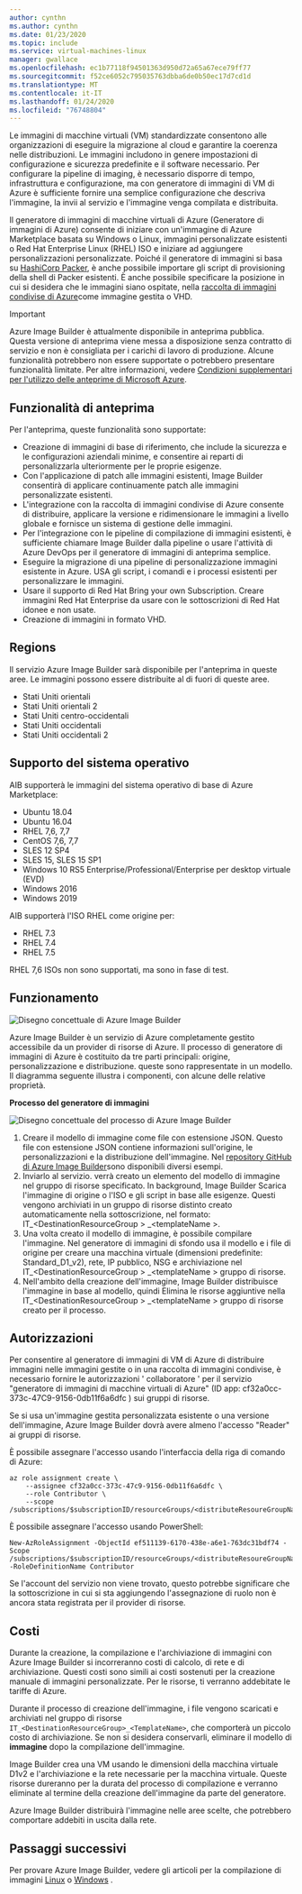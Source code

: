 ```yaml
---
author: cynthn
ms.author: cynthn
ms.date: 01/23/2020
ms.topic: include
ms.service: virtual-machines-linux
manager: gwallace
ms.openlocfilehash: ec1b77118f94501363d950d72a65a67ece79ff77
ms.sourcegitcommit: f52ce6052c795035763dbba6de0b50ec17d7cd1d
ms.translationtype: MT
ms.contentlocale: it-IT
ms.lasthandoff: 01/24/2020
ms.locfileid: "76748804"
---
```

Le immagini di macchine virtuali (VM) standardizzate consentono alle organizzazioni di eseguire la migrazione al cloud e garantire la coerenza nelle distribuzioni. Le immagini includono in genere impostazioni di configurazione e sicurezza predefinite e il software necessario. Per configurare la pipeline di imaging, è necessario disporre di tempo, infrastruttura e configurazione, ma con generatore di immagini di VM di Azure è sufficiente fornire una semplice configurazione che descriva l'immagine, la invii al servizio e l'immagine venga compilata e distribuita.
 
Il generatore di immagini di macchine virtuali di Azure (Generatore di immagini di Azure) consente di iniziare con un'immagine di Azure Marketplace basata su Windows o Linux, immagini personalizzate esistenti o Red Hat Enterprise Linux (RHEL) ISO e iniziare ad aggiungere personalizzazioni personalizzate. Poiché il generatore di immagini si basa su [HashiCorp Packer](https://packer.io/), è anche possibile importare gli script di provisioning della shell di Packer esistenti. È anche possibile specificare la posizione in cui si desidera che le immagini siano ospitate, nella [raccolta di immagini condivise di Azure](https://docs.microsoft.com/azure/virtual-machines/windows/shared-image-galleries)come immagine gestita o VHD.

> [!IMPORTANT]
> Azure Image Builder è attualmente disponibile in anteprima pubblica.
> Questa versione di anteprima viene messa a disposizione senza contratto di servizio e non è consigliata per i carichi di lavoro di produzione. Alcune funzionalità potrebbero non essere supportate o potrebbero presentare funzionalità limitate. Per altre informazioni, vedere [Condizioni supplementari per l'utilizzo delle anteprime di Microsoft Azure](https://azure.microsoft.com/support/legal/preview-supplemental-terms/).

## <a name="preview-features"></a>Funzionalità di anteprima

Per l'anteprima, queste funzionalità sono supportate:

- Creazione di immagini di base di riferimento, che include la sicurezza e le configurazioni aziendali minime, e consentire ai reparti di personalizzarla ulteriormente per le proprie esigenze.
- Con l'applicazione di patch alle immagini esistenti, Image Builder consentirà di applicare continuamente patch alle immagini personalizzate esistenti.
- L'integrazione con la raccolta di immagini condivise di Azure consente di distribuire, applicare la versione e ridimensionare le immagini a livello globale e fornisce un sistema di gestione delle immagini.
- Per l'integrazione con le pipeline di compilazione di immagini esistenti, è sufficiente chiamare Image Builder dalla pipeline o usare l'attività di Azure DevOps per il generatore di immagini di anteprima semplice.
- Eseguire la migrazione di una pipeline di personalizzazione immagini esistente in Azure. USA gli script, i comandi e i processi esistenti per personalizzare le immagini.
- Usare il supporto di Red Hat Bring your own Subscription. Creare immagini Red Hat Enterprise da usare con le sottoscrizioni di Red Hat idonee e non usate.
- Creazione di immagini in formato VHD.
 

## <a name="regions"></a>Regions
Il servizio Azure Image Builder sarà disponibile per l'anteprima in queste aree. Le immagini possono essere distribuite al di fuori di queste aree.
- Stati Uniti orientali
- Stati Uniti orientali 2
- Stati Uniti centro-occidentali
- Stati Uniti occidentali
- Stati Uniti occidentali 2

## <a name="os-support"></a>Supporto del sistema operativo
AIB supporterà le immagini del sistema operativo di base di Azure Marketplace:
- Ubuntu 18.04
- Ubuntu 16.04
- RHEL 7,6, 7,7
- CentOS 7,6, 7,7
- SLES 12 SP4
- SLES 15, SLES 15 SP1
- Windows 10 RS5 Enterprise/Professional/Enterprise per desktop virtuale (EVD) 
- Windows 2016
- Windows 2019

AIB supporterà l'ISO RHEL come origine per:
- RHEL 7.3
- RHEL 7.4
- RHEL 7.5

RHEL 7,6 ISOs non sono supportati, ma sono in fase di test.

## <a name="how-it-works"></a>Funzionamento


![Disegno concettuale di Azure Image Builder](./media/virtual-machines-image-builder-overview/image-builder.png)

Azure Image Builder è un servizio di Azure completamente gestito accessibile da un provider di risorse di Azure. Il processo di generatore di immagini di Azure è costituito da tre parti principali: origine, personalizzazione e distribuzione. queste sono rappresentate in un modello. Il diagramma seguente illustra i componenti, con alcune delle relative proprietà. 
 


**Processo del generatore di immagini** 

![Disegno concettuale del processo di Azure Image Builder](./media/virtual-machines-image-builder-overview/image-builder-process.png)

1. Creare il modello di immagine come file con estensione JSON. Questo file con estensione JSON contiene informazioni sull'origine, le personalizzazioni e la distribuzione dell'immagine. Nel [repository GitHub di Azure Image Builder](https://github.com/danielsollondon/azvmimagebuilder/tree/master/quickquickstarts)sono disponibili diversi esempi.
1. Inviarlo al servizio. verrà creato un elemento del modello di immagine nel gruppo di risorse specificato. In background, Image Builder Scarica l'immagine di origine o l'ISO e gli script in base alle esigenze. Questi vengono archiviati in un gruppo di risorse distinto creato automaticamente nella sottoscrizione, nel formato: IT_\<DestinationResourceGroup > _\<templateName >. 
1. Una volta creato il modello di immagine, è possibile compilare l'immagine. Nel generatore di immagini di sfondo usa il modello e i file di origine per creare una macchina virtuale (dimensioni predefinite: Standard_D1_v2), rete, IP pubblico, NSG e archiviazione nel IT_\<DestinationResourceGroup > _\<templateName > gruppo di risorse.
1. Nell'ambito della creazione dell'immagine, Image Builder distribuisce l'immagine in base al modello, quindi Elimina le risorse aggiuntive nella IT_\<DestinationResourceGroup > _\<templateName > gruppo di risorse creato per il processo.


## <a name="permissions"></a>Autorizzazioni

Per consentire al generatore di immagini di VM di Azure di distribuire immagini nelle immagini gestite o in una raccolta di immagini condivise, è necessario fornire le autorizzazioni ' collaboratore ' per il servizio "generatore di immagini di macchine virtuali di Azure" (ID app: cf32a0cc-373c-47C9-9156-0db11f6a6dfc ) sui gruppi di risorse. 

Se si usa un'immagine gestita personalizzata esistente o una versione dell'immagine, Azure Image Builder dovrà avere almeno l'accesso "Reader" ai gruppi di risorse.

È possibile assegnare l'accesso usando l'interfaccia della riga di comando di Azure:

```azurecli-interactive
az role assignment create \
    --assignee cf32a0cc-373c-47c9-9156-0db11f6a6dfc \
    --role Contributor \
    --scope /subscriptions/$subscriptionID/resourceGroups/<distributeResoureGroupName>
```

È possibile assegnare l'accesso usando PowerShell:

```azurePowerShell-interactive
New-AzRoleAssignment -ObjectId ef511139-6170-438e-a6e1-763dc31bdf74 -Scope /subscriptions/$subscriptionID/resourceGroups/<distributeResoureGroupName> -RoleDefinitionName Contributor
```


Se l'account del servizio non viene trovato, questo potrebbe significare che la sottoscrizione in cui si sta aggiungendo l'assegnazione di ruolo non è ancora stata registrata per il provider di risorse.


## <a name="costs"></a>Costi
Durante la creazione, la compilazione e l'archiviazione di immagini con Azure Image Builder si incorreranno costi di calcolo, di rete e di archiviazione. Questi costi sono simili ai costi sostenuti per la creazione manuale di immagini personalizzate. Per le risorse, ti verranno addebitate le tariffe di Azure. 

Durante il processo di creazione dell'immagine, i file vengono scaricati e archiviati nel gruppo di risorse `IT_<DestinationResourceGroup>_<TemplateName>`, che comporterà un piccolo costo di archiviazione. Se non si desidera conservarli, eliminare il modello di **immagine** dopo la compilazione dell'immagine.
 
Image Builder crea una VM usando le dimensioni della macchina virtuale D1v2 e l'archiviazione e la rete necessarie per la macchina virtuale. Queste risorse dureranno per la durata del processo di compilazione e verranno eliminate al termine della creazione dell'immagine da parte del generatore. 
 
Azure Image Builder distribuirà l'immagine nelle aree scelte, che potrebbero comportare addebiti in uscita dalla rete.
 
## <a name="next-steps"></a>Passaggi successivi 
 
Per provare Azure Image Builder, vedere gli articoli per la compilazione di immagini [Linux](../articles/virtual-machines/linux/image-builder.md) o [Windows](../articles/virtual-machines/windows/image-builder.md) .
 
 
